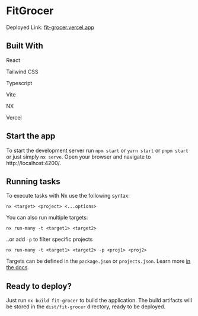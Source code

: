 # FitGrocer

Deployed Link: [fit-grocer.vercel.app](http://fit-grocer.vercel.app "fit-grocer.vercel.app")

## Built With

React

Tailwind CSS

Typescript

Vite

NX

Vercel

## Start the app

To start the development server run `npm start` or `yarn start` or `pnpm start` or just simply `nx serve`. Open your browser and navigate to http://localhost:4200/.

## Running tasks

To execute tasks with Nx use the following syntax:

```
nx <target> <project> <...options>
```

You can also run multiple targets:

```
nx run-many -t <target1> <target2>
```

..or add `-p` to filter specific projects

```
nx run-many -t <target1> <target2> -p <proj1> <proj2>
```

Targets can be defined in the `package.json` or `projects.json`. Learn more [in the docs](https://nx.dev/core-features/run-tasks).

## Ready to deploy?

Just run `nx build fit-grocer` to build the application. The build artifacts will be stored in the `dist/fit-grocer` directory, ready to be deployed.
